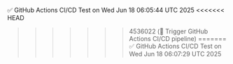 ✅ GitHub Actions CI/CD Test on Wed Jun 18 06:05:44 UTC 2025
<<<<<<< HEAD
>>>>>>> 4536022 (🧪 Trigger GitHub Actions CI/CD pipeline)
=======
✅ GitHub Actions CI/CD Test on Wed Jun 18 06:07:29 UTC 2025
